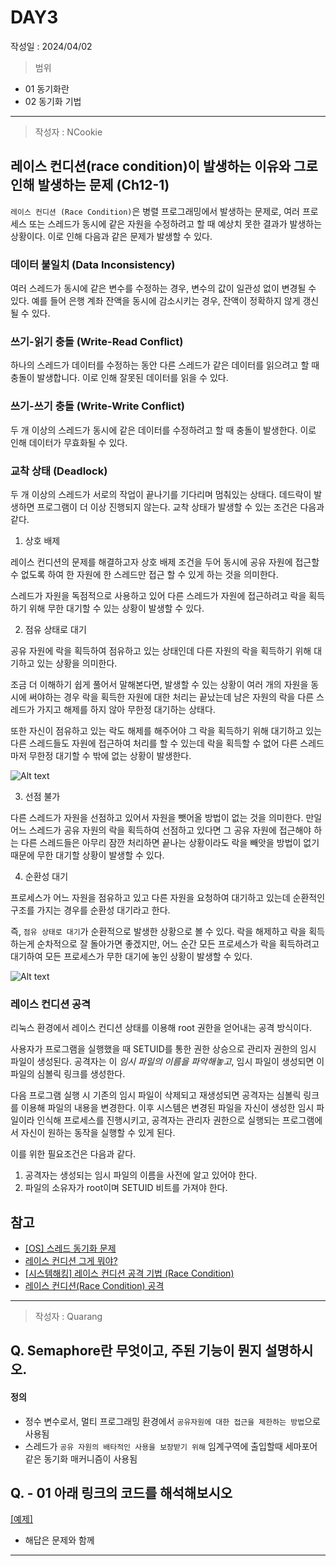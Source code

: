 # DAY3
작성일 : 2024/04/02

> 범위
- 01 동기화란
- 02 동기화 기법

---

> 작성자 : NCookie

## 레이스 컨디션(race condition)이 발생하는 이유와 그로 인해 발생하는 문제 (Ch12-1)

`레이스 컨디션 (Race Condition)`은 병렬 프로그래밍에서 발생하는 문제로, 여러 프로세스 또는 스레드가 동시에 같은 자원을 수정하려고 할 때 예상치 못한 결과가 발생하는 상황이다. 이로 인해 다음과 같은 문제가 발생할 수 있다.

### 데이터 불일치 (Data Inconsistency)

여러 스레드가 동시에 같은 변수를 수정하는 경우, 변수의 값이 일관성 없이 변경될 수 있다. 예를 들어 은행 계좌 잔액을 동시에 감소시키는 경우, 잔액이 정확하지 않게 갱신될 수 있다.

### 쓰기-읽기 충돌 (Write-Read Conflict)

하나의 스레드가 데이터를 수정하는 동안 다른 스레드가 같은 데이터를 읽으려고 할 때 충돌이 발생합니다. 이로 인해 잘못된 데이터를 읽을 수 있다.

### 쓰기-쓰기 충돌 (Write-Write Conflict)

두 개 이상의 스레드가 동시에 같은 데이터를 수정하려고 할 때 충돌이 발생한다. 이로 인해 데이터가 무효화될 수 있다.

### 교착 상태 (Deadlock)

두 개 이상의 스레드가 서로의 작업이 끝나기를 기다리며 멈춰있는 상태다. 데드락이 발생하면 프로그램이 더 이상 진행되지 않는다. 교착 상태가 발생할 수 있는 조건은 다음과 같다.

1. 상호 배제

레이스 컨디션의 문제를 해결하고자 상호 배제 조건을 두어 동시에 공유 자원에 접근할 수 없도록 하여 한 자원에 한 스레드만 접근 할 수 있게 하는 것을 의미한다.

스레드가 자원을 독점적으로 사용하고 있어 다른 스레드가 자원에 접근하려고 락을 획득하기 위해 무한 대기할 수 있는 상황이 발생할 수 있다.

2. 점유 상태로 대기

공유 자원에 락을 획득하여 점유하고 있는 상태인데 다른 자원의 락을 획득하기 위해 대기하고 있는 상황을 의미한다.

조금 더 이해하기 쉽게 풀어서 말해본다면, 발생할 수 있는 상황이 여러 개의 자원을 동시에 써야하는 경우 락을 획득한 자원에 대한 처리는 끝났는데 남은 자원의 락을 다른 스레드가 가지고 해제를 하지 않아 무한정 대기하는 상태다.

또한 자신이 점유하고 있는 락도 해제를 해주어야 그 락을 획득하기 위해 대기하고 있는 다른 스레드들도 자원에 접근하여 처리를 할 수 있는데 락을 획득할 수 없어 다른 스레드 마저 무한정 대기할 수 밖에 없는 상황이 발생한다.

![Alt text](image-26.png)

3. 선점 불가

다른 스레드가 자원을 선점하고 있어서 자원을 뺏어올 방법이 없는 것을 의미한다. 만일 어느 스레드가 공유 자원의 락을 획득하여 선점하고 있다면 그 공유 자원에 접근해야 하는 다른 스레드들은 아무리 잠깐 처리하면 끝나는 상황이라도 락을 빼앗을 방법이 없기 때문에 무한 대기할 상황이 발생할 수 있다.

4. 순환성 대기

프로세스가 어느 자원을 점유하고 있고 다른 자원을 요청하여 대기하고 있는데 순환적인 구조를 가지는 경우를 순환성 대기라고 한다.

즉, `점유 상태로 대기`가 순환적으로 발생한 상황으로 볼 수 있다. 락을 해제하고 락을 획득하는게 순차적으로 잘 돌아가면 좋겠지만, 어느 순간 모든 프로세스가 락을 획득하려고 대기하여 모든 프로세스가 무한 대기에 놓인 상황이 발생할 수 있다.

![Alt text](image-27.png)

### 레이스 컨디션 공격

리눅스 환경에서 레이스 컨디션 상태를 이용해 root 권한을 얻어내는 공격 방식이다. 

사용자가 프로그램을 실행했을 때 SETUID를 통한 권한 상승으로 관리자 권한의 임시 파일이 생성된다. 공격자는 이 *임시 파일의 이름을 파악해놓고*, 임시 파일이 생성되면 이 파일의 심볼릭 링크를 생성한다. 

다음 프로그램 실행 시 기존의 임시 파일이 삭제되고 재생성되면 공격자는 심볼릭 링크를 이용해 파일의 내용을 변경한다. 이후 시스템은 변경된 파일을 자신이 생성한 임시 파일이라 인식해 프로세스를 진행시키고, 공격자는 관리자 권한으로 실행되는 프로그램에서 자신이 원하는 동작을 실행할 수 있게 된다.

이를 위한 필요조건은 다음과 같다.
1. 공격자는 생성되는 임시 파일의 이름을 사전에 알고 있어야 한다.
2. 파일의 소유자가 root이며 SETUID 비트를 가져야 한다.

## 참고

- [[OS] 스레드 동기화 문제](https://cheetile.tistory.com/entry/OS-%EC%8A%A4%EB%A0%88%EB%93%9C-%EB%8F%99%EA%B8%B0%ED%99%94-%EB%AC%B8%EC%A0%9C-Race-Condition-Deadlock-Starvation-Livelock)
- [레이스 컨디션 그게 뭐야?](https://velog.io/@maketheworldwise/%EB%A0%88%EC%9D%B4%EC%8A%A4-%EC%BB%A8%EB%94%94%EC%85%98-%EA%B7%B8%EA%B2%8C-%EB%AD%90%EC%95%BC#%EC%9E%84%EA%B3%84-%EC%98%81%EC%97%AD)
- [[시스템해킹] 레이스 컨디션 공격 기법 (Race Condition)](https://m.blog.naver.com/kky564/80188027120)
- [레이스 컨디션(Race Condition) 공격](https://angangmoddi.tistory.com/130)

---
> 작성자 : Quarang

## Q. Semaphore란 무엇이고, 주된 기능이 뭔지 설명하시오.

#### 정의 
- 정수 변수로서, 멀티 프로그래밍 환경에서 `공유자원에 대한 접근을 제한하는 방법`으로 사용됨
- 스레드가 `공유 자원의 배타적인 사용을 보장받기 위해` 임계구역에 출입할때 세마포어 같은 동기화 매커니즘이 사용됨


## Q. - 01 아래 링크의 코드를 해석해보시오
[[예제]](/예제%20코드/semaphore01.playground/Contents.swift)

- 해답은 문제와 함께

---
